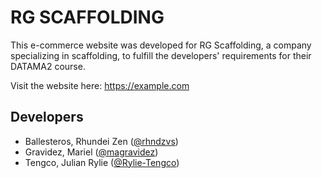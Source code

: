 # RG SCAFFOLDING

This e-commerce website was developed for RG Scaffolding, a company specializing in scaffolding, to fulfill the developers' requirements for their DATAMA2 course.

Visit the website here: https://example.com
## Developers

- Ballesteros, Rhundei Zen ([@rhndzvs](https://github.com/rhndzvs))
- Gravidez, Mariel ([@magravidez](https://github.com/magravidez))
- Tengco, Julian Rylie ([@Rylie-Tengco](https://github.com/Rylie-Tengco))